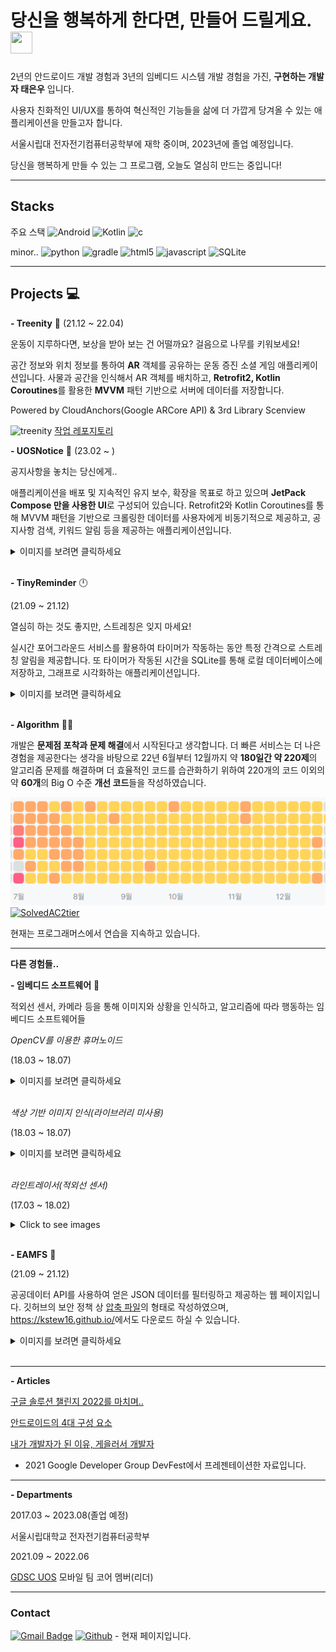 
# 당신을 행복하게 한다면, 만들어 드릴게요. <img src="https://thumbs.gfycat.com/HiddenSickClingfish-size_restricted.gif" width="35px" height="35x">


2년의 안드로이드 개발 경험과 3년의 임베디드 시스템 개발 경험을 가진, **구현하는 개발자 태은우** 입니다.

사용자 친화적인 UI/UX를 통하여 혁신적인 기능들을 삶에 더 가깝게 당겨올 수 있는 애플리케이션을 만들고자 합니다.

서울시립대 전자전기컴퓨터공학부에 재학 중이며, 2023년에 졸업 예정입니다.

당신을 행복하게 만들 수 있는 그 프로그램, 오늘도 열심히 만드는 중입니다!

***

## Stacks

주요 스택
![Android](https://img.shields.io/badge/Android-3DDC84?flat&logo=android&logoColor=white)
![Kotlin](https://img.shields.io/badge/Kotlin-7F52FF?flat&logo=kotlin&logoColor=white)
![c](https://img.shields.io/badge/C-A8B9CC?flat&logo=C&logoColor=white)

minor..
![python](https://img.shields.io/badge/Python-3776AB?flat&logo=python&logoColor=white)
![gradle](https://img.shields.io/badge/Gradle-02303A?flat&logo=gradle&logoColor=white)
![html5](https://img.shields.io/badge/Html5-E34F26?flat&logo=html5&logoColor=white)
![javascript](https://img.shields.io/badge/Javavscript-F7DF1E?flat&logo=javascript&logoColor=white)
![SQLite](https://img.shields.io/badge/SQLite-003B57?flat&logo=sqLite&logoColor=white)

***

## Projects 💻

**- Treenity** 🌲
(21.12 ~ 22.04)

운동이 지루하다면, 보상을 받아 보는 건 어떨까요? 걸음으로 나무를 키워보세요!

공간 정보와 위치 정보를 통하여 **AR** 객체를 공유하는 운동 증진 소셜 게임 애플리케이션입니다.
사물과 공간을 인식해서 AR 객체를 배치하고, **Retrofit2, Kotlin Coroutines**를 활용한 **MVVM** 패턴 기반으로 서버에 데이터를 저장합니다.

Powered by 
CloudAnchors(Google ARCore API) & 3rd Library Scenview

![treenity](/images/combined_treenity.gif)
[작업 레포지토리](https://github.com/Setana-GDSCUOS/treenity-android)

**- UOSNotice** 📢
(23.02 ~ )

공지사항을 놓치는 당신에게..

애플리케이션을 배포 및 지속적인 유지 보수, 확장을 목표로 하고 있으며
**JetPack Compose 만을 사용한 UI**로 구성되어 있습니다.
Retrofit2와 Kotlin Coroutines를 통해 MVVM 패턴을 기반으로 크롤링한 데이터를 사용자에게 비동기적으로 제공하고, 공지사항 검색, 키워드 알림 등을 제공하는 애플리케이션입니다.

<details>
<summary>이미지를 보려면 클릭하세요</summary>

![uosnotice](/images/uosnotice.jpg)
[레포지토리](https://github.com/kstew16/UOSNotice)

</details>&nbsp;

**- TinyReminder** 🕛

(21.09 ~ 21.12)

열심히 하는 것도 좋지만, 스트레칭은 잊지 마세요!

실시간 포어그라운드 서비스를 활용하여 타이머가 작동하는 동안 특정 간격으로 스트레칭 알림을 제공합니다. 또 타이머가 작동된 시간을 SQLite를 통해 로컬 데이터베이스에 저장하고, 그래프로 시각화하는 애플리케이션입니다.
<details>
<summary>이미지를 보려면 클릭하세요</summary>

![tinyreminder](/images/tiny_reminder.png)
[레포지토리](https://github.com/kstew16/tinyreminder_kot)

</details>&nbsp;

**- Algorithm** 👨‍💻&nbsp;

개발은 **문제점 포착과 문제 해결**에서 시작된다고 생각합니다.
더 빠른 서비스는 더 나은 경험을 제공한다는 생각을 바탕으로 22년 6월부터 12월까지 약 **180일간 약 220제**의 알고리즘 문제를 해결하며 더 효율적인 코드를 습관화하기 위하여 220개의 코드 이외의 약 **60개**의 Big O 수준 **개선 코드**들을 작성하였습니다.

![solved](/images/algorithm.png)
[![SolvedAC2tier](http://mazassumnida.wtf/api/v2/generate_badge?boj=yeonunu)](https://solved.ac/yeonunu)

현재는 프로그래머스에서 연습을 지속하고 있습니다.

***

**다른 경험들..**

**- 임베디드 소프트웨어** 🦾

적외선 센서, 카메라 등을 통해 이미지와 상황을 인식하고, 알고리즘에 따라 행동하는 임베디드 소프트웨어들

*OpenCV를 이용한 휴머노이드*

(18.03 ~ 18.07)

<details>
<summary>이미지를 보려면 클릭하세요</summary>

![humanoid](/images/humanoid.gif)
</details>&nbsp;

*색상 기반 이미지 인식(라이브러리 미사용)*

(18.03 ~ 18.07)

<details>
<summary>이미지를 보려면 클릭하세요</summary>

![humanoid2](/images/humanoid2.gif)

[레포지토리](https://github.com/Minchan0504/Seebot_Run)

</details>&nbsp;

*라인트레이서(적외선 센서)*

(17.03 ~ 18.02)
<details>
<summary>Click to see images</summary>

![linetracer](/images/linetracer.gif)
</details>&nbsp;

**- EAMFS** 🔔

(21.09 ~ 21.12)

공공데이터 API를 사용하여 얻은 JSON 데이터를 필터링하고 제공하는 웹 페이지입니다. 깃허브의 보안 정책 상 [압축 파일]("https://kstew16.github.io/EAMFS/EAMFS.zip")의 형태로 작성하였으며, <https://kstew16.github.io/>에서도 다운로드 하실 수 있습니다.

<details>
<summary>이미지를 보려면 클릭하세요</summary>

![eamfs](/images/eamfs.png)

</details>&nbsp;

***

**- Articles**

[구글 솔루션 챌린지 2022를 마치며..](https://gdsc-university-of-seoul.github.io/mobile-gsc2022-ar/)

[안드로이드의 4대 구성 요소](https://gdsc-university-of-seoul.github.io/mobile-four-major-components-of-AOS/)

[내가 개발자가 된 이유, 게을러서 개발자](/ppt/lazy_developer.pptx)
- 2021 Google Developer Group DevFest에서 프레젠테이션한 자료입니다.


***
**- Departments**

2017.03 ~ 2023.08(졸업 예정)

서울시립대학교 전자전기컴퓨터공학부

2021.09 ~ 2022.06

[GDSC UOS](https://gdsc-university-of-seoul.github.io/) 모바일 팀 코어 멤버(리더)

***

### Contact

[![Gmail Badge](https://img.shields.io/badge/Gmail-D14836?style=flat&logo=Gmail&logoColor=white)](mailto:kstew9916@gmail.com)
[![Github](https://img.shields.io/badge/GitHub-100000?style=flat&logo=github&logoColor=white)](https://github.com/kstew16) - 현재 페이지입니다.
